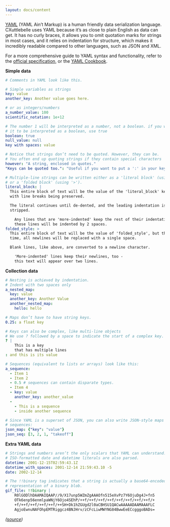 ```yaml
---
layout: docs/content
---
```


[YAML](http://www.yaml.org/) (YAML Ain’t Markup) is a human friendly data serialization language.
CXuttlebelle uses YAML because it’s as close to plain English as data can get. It has no curly braces, it allows you to omit quotation marks for strings in most
cases, and it relies on indentation for structure, which makes it incredibly readable compared to other languages, such as JSON and XML.

For a more comprehensive guide to YAML syntax and functionality, refer to the [official specification](http://www.yaml.org/spec/), or the [YAML
Cookbook](http://yaml.org/YAML_for_ruby.html).

**Simple data**

```yaml
# Comments in YAML look like this.

# Simple variables as strings
key: value
another_key: Another value goes here.

# or as integers/numbers
a_number_value: 100
scientific_notation: 1e+12

# The number 1 will be interpreted as a number, not a boolean. if you want
# it to be interpreted as a boolean, use true
boolean: true
null_value: null
key with spaces: value

# Notice that strings don’t need to be quoted. However, they can be.
# You often end up quoting strings if they contain special characters
however: "A string, enclosed in quotes."
"Keys can be quoted too.": "Useful if you want to put a ':' in your key."

# Multiple-line strings can be written either as a 'literal block' (using |),
# or a 'folded block' (using '>').
literal_block: |
  This entire block of text will be the value of the 'literal_block' key,
  with line breaks being preserved.

  The literal continues until de-dented, and the leading indentation is
  stripped.

    Any lines that are 'more-indented' keep the rest of their indentation -
    these lines will be indented by 2 spaces.
folded_style: >
  This entire block of text will be the value of 'folded_style', but this
  time, all newlines will be replaced with a single space.

  Blank lines, like above, are converted to a newline character.

    'More-indented' lines keep their newlines, too -
    this text will appear over two lines.
```

**Collection data**

```yaml
# Nesting is achieved by indentation.
# Indent with two spaces only
a_nested_map:
  key: value
  another_key: Another Value
  another_nested_map:
    hello: hello

# Maps don’t have to have string keys.
0.25: a float key

# Keys can also be complex, like multi-line objects
# We use ? followed by a space to indicate the start of a complex key.
? |
    This is a key
    that has multiple lines
: and this is its value

# Sequences (equivalent to lists or arrays) look like this:
a_sequence:
  - Item 1
  - Item 2
  - 0.5 # sequences can contain disparate types.
  - Item 4
  - key: value
    another_key: another_value
  -
    - This is a sequence
    - inside another sequence

# Since YAML is a superset of JSON, you can also write JSON-style maps and
# sequences:
json_map: {"key": "value"}
json_seq: [3, 2, 1, "takeoff"]
```

**Extra YAML data**

```yaml
# Strings and numbers aren’t the only scalars that YAML can understand.
# ISO-formatted date and datetime literals are also parsed.
datetime: 2001-12-15T02:59:43.1Z
datetime_with_spaces: 2001-12-14 21:59:43.10 -5
date: 2002-12-14

# The !!binary tag indicates that a string is actually a base64-encoded
# representation of a binary blob.
gif_file: !!binary |
    R0lGODlhDAAMAIQAAP//9/X17unp5WZmZgAAAOfn515eXvPz7Y6OjuDg4J+fn5
    OTk6enp56enmlpaWNjY6Ojo4SEhP/++f/++f/++f/++f/++f/++f/++f/++f/+
    +f/++f/++f/++f/++f/++SH+Dk1hZGUgd2l0aCBHSU1QACwAAAAADAAMAAAFLC
    AgjoEwnuNAFOhpEMTRiggcz4BNJHrv/zCFcLiwMWYNG84BwwEeECcgggoBADs=
```

_([source](https://learnxinyminutes.com/docs/yaml/))_
